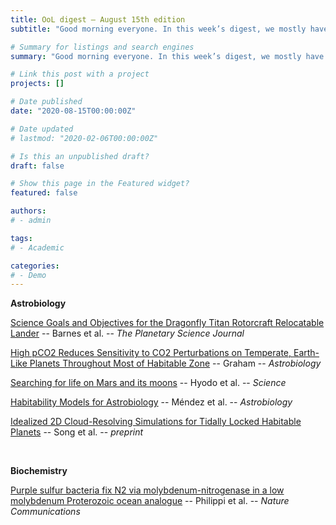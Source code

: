 ```yaml
---
title: OoL digest — August 15th edition
subtitle: "Good morning everyone. In this week’s digest, we mostly have papers in the field of astrobiology, plus one last paper in biochemistry. In astrobiology, Barnes presents the science goals of the upcoming Dragonfly mission that is planned to land on Titan in the mid-2030s, Graham demonstrates that high pCO$_2$ reduces the impact of CO$_2$ fluctuations throughout the habitable zone, Hyodo discusses the science goals of the upcoming Martian Moons eXploration mission, Méndez reviews habitability models relevant for astrobiology and Song presents a 2D cloud-resolving model for tidally locked planets around M and K dwarfs. Finally, in biochemistry Philippi investigates N$_2$ fixation in Proterozoic analogue conditions. Happy reading!"

# Summary for listings and search engines
summary: "Good morning everyone. In this week’s digest, we mostly have papers in the field of astrobiology, plus one last paper in biochemistry. In astrobiology, Barnes presents the science goals of the upcoming Dragonfly mission that is planned to land on Titan in the mid-2030s, Graham demonstrates that high pCO$_2$ reduces the impact of CO$_2$ fluctuations throughout the habitable zone, Hyodo discusses the science goals of the upcoming Martian Moons eXploration mission, Méndez reviews habitability models relevant for astrobiology and Song presents a 2D cloud-resolving model for tidally locked planets around M and K dwarfs. Finally, in biochemistry Philippi investigates N$_2$ fixation in Proterozoic analogue conditions. Happy reading!"

# Link this post with a project
projects: []

# Date published
date: "2020-08-15T00:00:00Z"

# Date updated
# lastmod: "2020-02-06T00:00:00Z"

# Is this an unpublished draft?
draft: false

# Show this page in the Featured widget?
featured: false

authors:
# - admin

tags:
# - Academic

categories:
# - Demo
---
```


**Astrobiology**

[Science Goals and Objectives for the Dragonfly Titan Rotorcraft Relocatable Lander](https://doi.org/10.3847/PSJ/abfdcf) -- Barnes et al. -- *The Planetary Science Journal*

[High pCO2 Reduces Sensitivity to CO2 Perturbations on Temperate, Earth-Like Planets Throughout Most of Habitable Zone](https://doi.org/10.1089/ast.2020.2411) -- Graham -- *Astrobiology*

[Searching for life on Mars and its moons](https://doi.org/10.1126/science.abj1512) -- Hyodo et al. -- *Science*

[Habitability Models for Astrobiology](https://doi.org/10.1089/ast.2020.2342) -- Méndez et al. -- *Astrobiology*

[Idealized 2D Cloud-Resolving Simulations for Tidally Locked Habitable Planets](http://arxiv.org/abs/2108.04143) -- Song et al. -- *preprint*

<br>

**Biochemistry**

[Purple sulfur bacteria fix N2 via molybdenum-nitrogenase in a low molybdenum Proterozoic ocean analogue](https://doi.org/10.1038/s41467-021-25000-z) -- Philippi et al. -- *Nature Communications*
